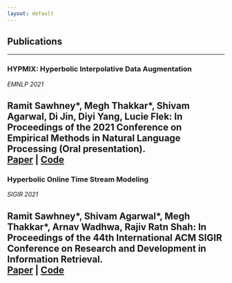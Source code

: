 ```yaml
---
layout: default
---
```


## Publications 
---

### **HYPMIX: Hyperbolic Interpolative Data Augmentation**

*EMNLP 2021*

Ramit Sawhney*, Megh Thakkar*, Shivam Agarwal, Di Jin, Diyi Yang, Lucie Flek: In Proceedings of the 2021 Conference on Empirical Methods in Natural Language Processing (Oral presentation).  
[Paper](https://aclanthology.org/2021.emnlp-main.776/) | [Code](https://github.com/caisa-lab/hypmix-emnlp)
---


### **Hyperbolic Online Time Stream Modeling**

*SIGIR 2021*

Ramit Sawhney*, Shivam Agarwal*, Megh Thakkar*, Arnav Wadhwa, Rajiv Ratn Shah: In Proceedings of the 44th International ACM SIGIR Conference on Research and Development in Information Retrieval.  
[Paper](https://dl.acm.org/doi/abs/10.1145/3404835.3463119) | [Code](https://github.com/midas-research/hyperbolic-tlstm-sigir)
---
